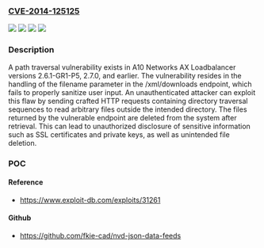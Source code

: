 ### [CVE-2014-125125](https://cve.mitre.org/cgi-bin/cvename.cgi?name=CVE-2014-125125)
![](https://img.shields.io/static/v1?label=Product&message=AX%20Series%20Loadbalancer&color=blue)
![](https://img.shields.io/static/v1?label=Version&message=*%20&color=brightgreen)
![](https://img.shields.io/static/v1?label=Vulnerability&message=CWE-22%20Improper%20Limitation%20of%20a%20Pathname%20to%20a%20Restricted%20Directory%20('Path%20Traversal')&color=brightgreen)
![](https://img.shields.io/static/v1?label=Vulnerability&message=CWE-706%20Use%20of%20Incorrectly-Resolved%20Name%20or%20Reference&color=brightgreen)

### Description

A path traversal vulnerability exists in A10 Networks AX Loadbalancer versions 2.6.1-GR1-P5, 2.7.0, and earlier. The vulnerability resides in the handling of the filename parameter in the /xml/downloads endpoint, which fails to properly sanitize user input. An unauthenticated attacker can exploit this flaw by sending crafted HTTP requests containing directory traversal sequences to read arbitrary files outside the intended directory. The files returned by the vulnerable endpoint are deleted from the system after retrieval. This can lead to unauthorized disclosure of sensitive information such as SSL certificates and private keys, as well as unintended file deletion.

### POC

#### Reference
- https://www.exploit-db.com/exploits/31261

#### Github
- https://github.com/fkie-cad/nvd-json-data-feeds

